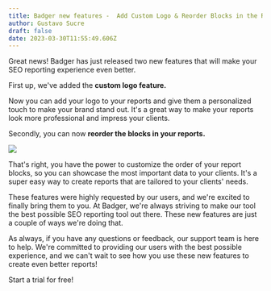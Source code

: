 ```yaml
---
title: Badger new features -  Add Custom Logo & Reorder Blocks in the Reports
author: Gustavo Sucre
draft: false
date: 2023-03-30T11:55:49.606Z
---
```

Great news! Badger has just released two new features that will make your SEO reporting experience even better.

First up, we've added the **custom logo feature.** 

Now you can add your logo to your reports and give them a personalized touch to make your brand stand out. It's a great way to make your reports look more professional and impress your clients.

Secondly, you can now **reorder the blocks in your reports.** 

![](/img/updates/reorder-blocks.png)

That's right, you have the power to customize the order of your report blocks, so you can showcase the most important data to your clients. It's a super easy way to create reports that are tailored to your clients' needs.

These features were highly requested by our users, and we're excited to finally bring them to you. At Badger, we're always striving to make our tool the best possible SEO reporting tool out there. These new features are just a couple of ways we're doing that.

As always, if you have any questions or feedback, our support team is here to help. We're committed to providing our users with the best possible experience, and we can't wait to see how you use these new features to create even better reports!

Start a trial for free!